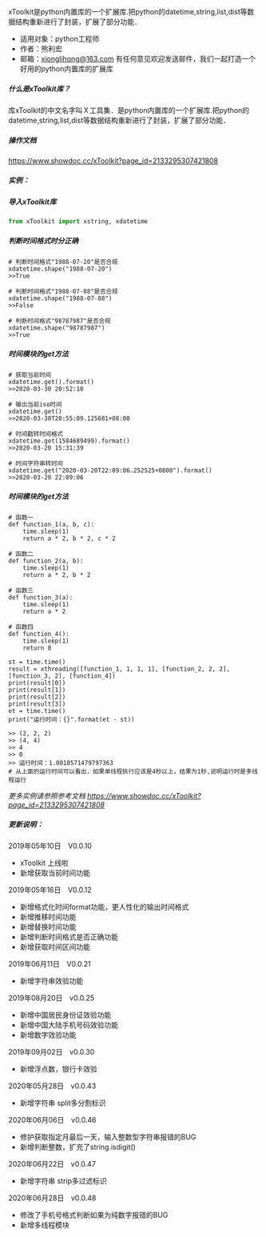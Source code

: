 xToolkit是python内置库的一个扩展库.把python的datetime,string,list,dist等数据结构重新进行了封装，扩展了部分功能．

- 适用对象：python工程师
- 作者：熊利宏
- 邮箱：xionglihong@163.com
有任何意见欢迎发送邮件，我们一起打造一个好用的python内置库的扩展库

##### 什么是xToolkit库？
库xToolkit的中文名字叫Ｘ工具集．是python内置库的一个扩展库.把python的datetime,string,list,dist等数据结构重新进行了封装，扩展了部分功能．

##### 操作文档
https://www.showdoc.cc/xToolkit?page_id=2133295307421808

##### 实例：
##### 导入xToolkit库
```python
from xToolkit import xstring, xdatetime
```
##### 判断时间格式时分正确

```
# 判断时间格式"1988-07-20"是否合规
xdatetime.shape("1988-07-20")
>>True
```
```
# 判断时间格式"1988-07-88"是否合规
xdatetime.shape("1988-07-88")
>>False
```
```
# 判断时间格式"98787987"是否合规
xdatetime.shape("98787987")
>>True
```

##### 时间模块的get方法
```
# 获取当前时间
xdatetime.get().format()
>>2020-03-30 20:52:10
```
```
# 输出当前iso时间
xdatetime.get()
>>2020-03-30T20:55:09.125681+08:00
```
```
# 时间戳转时间格式
xdatetime.get(1584689499).format()
>>2020-03-20 15:31:39
```
```
# 时间字符串转时间
xdatetime.get("2020-03-20T22:09:06.252525+0800").format()
>>2020-03-20 22:09:06
```

##### 时间模块的get方法
```
# 函数一
def function_1(a, b, c):
    time.sleep(1)
    return a * 2, b * 2, c * 2

# 函数二
def function_2(a, b):
    time.sleep(1)
    return a * 2, b * 2

# 函数三
def function_3(a):
    time.sleep(1)
    return a * 2

# 函数四
def function_4():
    time.sleep(1)
    return 0

st = time.time()
result = xthreading([function_1, 1, 1, 1], [function_2, 2, 2], [function_3, 2], [function_4])
print(result[0])
print(result[1])
print(result[2])
print(result[3])
et = time.time()
print("运行时间：{}".format(et - st))

>> (2, 2, 2)
>> (4, 4)
>> 4
>> 0
>> 运行时间：1.0010571479797363
# 从上面的运行时间可以看出，如果单线程执行应该是4秒以上，结果为1秒,说明运行时是多线程运行
```


_更多实例请参照参考文档 https://www.showdoc.cc/xToolkit?page_id=2133295307421808_

##### 更新说明：
2019年05年10日　V0.0.10 
- xToolkit 上线啦
- 新增获取当前时间功能

2019年05年16日　V0.0.12 
- 新增格式化时间format功能，更人性化的输出时间格式
- 新增推移时间功能 
- 新增替换时间功能
- 新增判断时间格式是否正确功能 
- 新增获取时间区间功能

2019年06月11日　V0.0.21 
- 新增字符串效验功能

2019年08月20日　v0.0.25 
- 新增中国居民身份证效验功能
- 新增中国大陆手机号码效验功能
- 新增数字效验功能

2019年09月02日　v0.0.30
- 新增浮点数，银行卡效验

2020年05月28日　v0.0.43
- 新增字符串 split多分割标识

 2020年06月06日　v0.0.46
- 修护获取指定月最后一天，输入整数型字符串报错的BUG
- 新增判断整数，扩充了string.isdigit()

2020年06月22日　v0.0.47
- 新增字符串 strip多过滤标识

2020年06月28日　v0.0.48
- 修改了手机号格式判断如果为纯数字报错的BUG
- 新增多线程模块